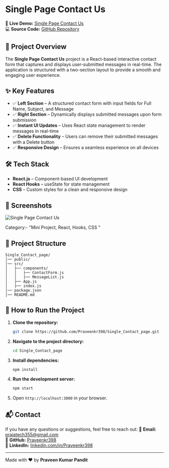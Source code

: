 # Single Page Contact Us

🚀 **Live Demo:** [Single Page Contact Us](https://spacontactinfo.netlify.app/)  
💻 **Source Code:** [GitHub Repository](https://github.com/Praveenkr398/Single_Contact_page)

## 📌 Project Overview
The **Single Page Contact Us** project is a React-based interactive contact form that captures and displays user-submitted messages in real-time. The application is structured with a two-section layout to provide a smooth and engaging user experience.

## ✨ Key Features
- ✅ **Left Section** – A structured contact form with input fields for Full Name, Subject, and Message
- ✅ **Right Section** – Dynamically displays submitted messages upon form submission
- ✅ **Instant UI Updates** – Uses React state management to render messages in real-time
- ✅ **Delete Functionality** – Users can remove their submitted messages with a Delete button
- ✅ **Responsive Design** – Ensures a seamless experience on all devices

## 🛠️ Tech Stack
- **React.js** – Component-based UI development
- **React Hooks** – useState for state management
- **CSS** – Custom styles for a clean and responsive design

## 📸 Screenshots
![Single Page Contact Us](https://github.com/user-attachments/assets/8dbcbe03-9ea0-4500-aa7e-9fe372c6c127)


Category:- "Mini Project, React, Hooks, CSS "

## 📂 Project Structure
```
Single_Contact_page/
│── public/
│── src/
│   ├── components/
│   │   ├── ContactForm.js
│   │   ├── MessageList.js
│   ├── App.js
│   ├── index.js
│── package.json
│── README.md
```

## 🚀 How to Run the Project
1. **Clone the repository:**
   ```bash
   git clone https://github.com/Praveenkr398/Single_Contact_page.git
   ```
2. **Navigate to the project directory:**
   ```bash
   cd Single_Contact_page
   ```
3. **Install dependencies:**
   ```bash
   npm install
   ```
4. **Run the development server:**
   ```bash
   npm start
   ```
5. Open `http://localhost:3000` in your browser.

## 📬 Contact
If you have any questions or suggestions, feel free to reach out:
📧 **Email:** prajatech355@gmail.com  
🔗 **GitHub:** [Praveenkr398](https://github.com/Praveenkr398)  
🔗 **LinkedIn:** [linkedin.com/in/Praveenkr398](https://www.linkedin.com/in/Praveenkr398)

---
Made with ❤️ by **Praveen Kumar Pandit**
